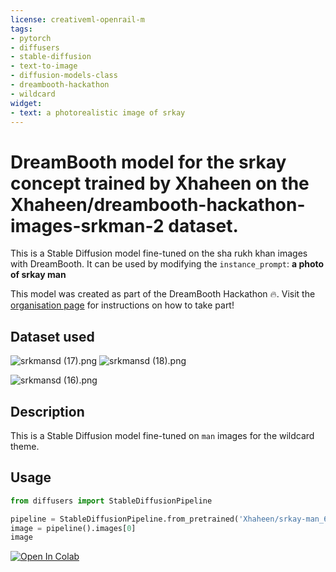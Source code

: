 ```yaml
---
license: creativeml-openrail-m
tags:
- pytorch
- diffusers
- stable-diffusion
- text-to-image
- diffusion-models-class
- dreambooth-hackathon
- wildcard
widget:
- text: a photorealistic image of srkay
---
```


# DreamBooth model for the srkay concept trained by Xhaheen on the Xhaheen/dreambooth-hackathon-images-srkman-2 dataset.

This is a Stable Diffusion model fine-tuned on the sha rukh khan images  with DreamBooth. It can be used by modifying the `instance_prompt`: **a photo of srkay man**

This model was created as part of the DreamBooth Hackathon 🔥. Visit the [organisation page](https://huggingface.co/dreambooth-hackathon) for instructions on how to take part!
## Dataset used

![srkmansd (17).png](https://s3.amazonaws.com/moonup/production/uploads/1673107436292-621c88aca7d6c7e0563256ae.png)
![srkmansd (18).png](https://s3.amazonaws.com/moonup/production/uploads/1673107436124-621c88aca7d6c7e0563256ae.png)
 
![srkmansd (16).png](https://s3.amazonaws.com/moonup/production/uploads/1673107436048-621c88aca7d6c7e0563256ae.png)
## Description


This is a Stable Diffusion model fine-tuned on `man` images for the wildcard theme.


## Usage

```python
from diffusers import StableDiffusionPipeline

pipeline = StableDiffusionPipeline.from_pretrained('Xhaheen/srkay-man_6-1-2022')
image = pipeline().images[0]
image
```
[![Open In Colab](https://colab.research.google.com/assets/colab-badge.svg)](https://colab.research.google.com/drive/1FmTaUN38enNdCgi4HxG0LMZ4HobM0Iq3?usp=sharing)


